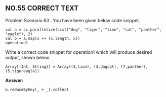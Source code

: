 ## NO.55 CORRECT TEXT

Problem Scenario 63 : You have been given below code snippet.

```
val a = sc.parallelize(List("dog", "tiger", "lion", "cat", "panther", "eagle"), 2)
val b = a.map(x => (x.length, x))
operation1
```

Write a correct code snippet for operation1 which will produce desired output, shown below.

```
Array[(Int, String}] = Array((4,lion), (3,dogcat), (7,panther), (5,tigereagle))
```

**Answer:**

```
b.reduceByKey(_ + _).collect
```

